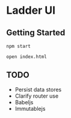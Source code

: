 # Ladder UI

## Getting Started

    npm start

    open index.html

## TODO

* Persist data stores
* Clarify router use
* Babeljs
* Immutablejs
